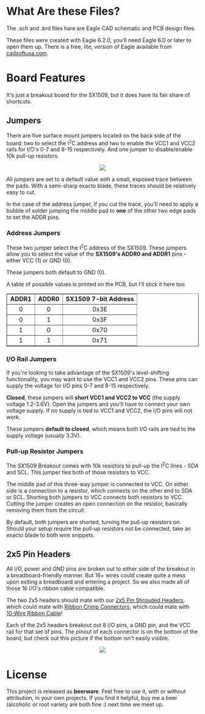 # What Are these Files?
The .sch and .brd files hare are Eagle CAD schematic and PCB design files.

These files were created with Eagle 6.2.0, you'll need Eagle 6.0 or later to open them up. There is a free, lite, version of Eagle available from [cadsoftusa.com](http://www.cadsoftusa.com).

# Board Features

It's just a breakout board for the SX1509, but it does have its fair share of shortcuts.

## Jumpers

There are five surface mount jumpers located on the back side of the board: two to select the I<sup>2</sup>C address and two to enable the VCC1 and VCC2 rails for I/O's 0-7 and 8-15 respectively. And one jumper to disable/enable 10k pull-up resistors.

<div align="center"><a href="https://dlnmh9ip6v2uc.cloudfront.net/tutorialimages/SX1509/back_annotated.png"><img src="https://dlnmh9ip6v2uc.cloudfront.net/tutorialimages/SX1509/back_annotated_400.png"></a></div>

All jumpers are set to a default value with a small, exposed trace between the pads. With a semi-sharp exacto blade, these traces should be relatively easy to cut.

In the case of the address jumper, if you cut the trace, you'll need to apply a bubble of solder jumping the middle pad to **one** of the other two edge pads to set the ADDR pins.

### Address Jumpers

These two jumper select the I<sup>2</sup>C address of the SX1509. These jumpers allow you to select the value of the **SX1509's ADDR0 and ADDR1** pins - either VCC (1) or GND (0).

These jumpers both default to GND (0).

A table of possible values is printed on the PCB, but I'll stick it here too.

<table border="1" align="center">
<tr align="center"><td><b>ADDR1</b></td><td><b>ADDR0</b></td><td><b>SX1509 7-bit Address</b></td></b></tr>
<tr align="center"><td>0</td><td>0</td><td>0x3E</td></tr>
<tr align="center"><td>0</td><td>1</td><td>0x3F</td></tr>
<tr align="center"><td>1</td><td>0</td><td>0x70</td></tr>
<tr align="center"><td>1</td><td>1</td><td>0x71</td></tr>
</table>

### I/O Rail Jumpers

If you're looking to take advantage of the SX1509's level-shifting functionality, you may want to use the VCC1 and VCC2 pins. These pins can supply the voltage for I/O pins 0-7 and 8-15 respectively.

**Closed**, these jumpers will **short VCC1 and VCC2 to VCC** (the supply voltage 1.2-3.6V). Open the jumpers and you'll have to connect your own voltage supply. If no supply is tied to VCC1 and VCC2, the I/O pins will not work.

These jumpers **default to closed**, which means both I/O rails are tied to the supply voltage (usually 3.3V).

### Pull-up Resistor Jumpers

The SX1509 Breakout comes with 10k resistors to pull-up the I<sup>2</sup>C lines - SDA and SCL. This jumper ties both of those resistors to VCC.

The middle pad of this three-way jumper is connected to VCC. On either side is a connection to a resistor, which connects on the other end to SDA or SCL. Shorting both jumpers to VCC connects both resistors to VCC. Cutting the jumper creates an open connection on the resistor, basically removing them from the circuit.

By default, both jumpers are shorted, turning the pull-up resistors on. Should your setup require the pull-up resistors not be connected, take an exacto blade to both wire snippets.

## 2x5 Pin Headers

All I/O, power and GND pins are broken out to either side of the breakout in a breadboard-friendly manner. But 16+ wires could create quite a mess upon exiting a breadboard and entering a project. So we also made all of those 16 I/O's ribbon cable compatible.

The two 2x5 headers should mate with our [2x5 Pin Shrouded Headers](https://www.sparkfun.com/products/8506), which could mate with [Ribbon Crimp Connectors](https://www.sparkfun.com/products/10650), which could mate with [10-Wire Ribbon Cable](https://www.sparkfun.com/products/10647)!

Each of the 2x5 headers breakout out 8 I/O pins, a GND pin, and the VCC rail for that set of pins. The pinout of each connector is on the bottom of the board, but check out this picture if the bottom isn't easily visible.

<div align="center"><a href="https://dlnmh9ip6v2uc.cloudfront.net/tutorialimages/SX1509/top_annotated.png"><img src="https://dlnmh9ip6v2uc.cloudfront.net/tutorialimages/SX1509/top_annotated_400.png"></a></div>

# License
This project is released as **beerware**. Feel free to use it, with or without attribution, in your own projects. If you find it helpful, buy me a beer (alcoholic or root variety are both fine :) next time we meet up.
